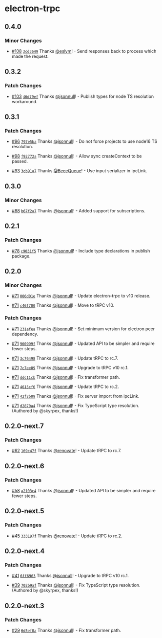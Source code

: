 # electron-trpc

## 0.4.0

### Minor Changes

- [#108](https://github.com/jsonnull/electron-trpc/pull/108) [`3cd3649`](https://github.com/jsonnull/electron-trpc/commit/3cd3649a498a8cdb50f295ee2f032ca75eccc8b3) Thanks [@eslym](https://github.com/eslym)! - Send responses back to process which made the request.

## 0.3.2

### Patch Changes

- [#103](https://github.com/jsonnull/electron-trpc/pull/103) [`46d79ef`](https://github.com/jsonnull/electron-trpc/commit/46d79efde7ccc12cd1e99eb086413aa83bda29f8) Thanks [@jsonnull](https://github.com/jsonnull)! - Publish types for node TS resolution workaround.

## 0.3.1

### Patch Changes

- [#96](https://github.com/jsonnull/electron-trpc/pull/96) [`797e5ba`](https://github.com/jsonnull/electron-trpc/commit/797e5baa47f867a2f128ace3f8186dd21b57820d) Thanks [@jsonnull](https://github.com/jsonnull)! - Do not force projects to use node16 TS resolution.

- [#98](https://github.com/jsonnull/electron-trpc/pull/98) [`f92772a`](https://github.com/jsonnull/electron-trpc/commit/f92772a191a632f40c7a3cad46893d40a6715b48) Thanks [@jsonnull](https://github.com/jsonnull)! - Allow sync createContext to be passed.

- [#93](https://github.com/jsonnull/electron-trpc/pull/93) [`3cb91a7`](https://github.com/jsonnull/electron-trpc/commit/3cb91a71da9b7da84149ff2c586e5f7ce2032030) Thanks [@BeeeQueue](https://github.com/BeeeQueue)! - Use input serializer in ipcLink.

## 0.3.0

### Minor Changes

- [#88](https://github.com/jsonnull/electron-trpc/pull/88) [`b67f2a7`](https://github.com/jsonnull/electron-trpc/commit/b67f2a7a87cd77b88d337e6996d78c6507a9c187) Thanks [@jsonnull](https://github.com/jsonnull)! - Added support for subscriptions.

## 0.2.1

### Patch Changes

- [#78](https://github.com/jsonnull/electron-trpc/pull/78) [`c9031f5`](https://github.com/jsonnull/electron-trpc/commit/c9031f5b521095d3c648fc905b642471e875d86f) Thanks [@jsonnull](https://github.com/jsonnull)! - Include type declarations in publish package.

## 0.2.0

### Minor Changes

- [#71](https://github.com/jsonnull/electron-trpc/pull/71) [`006d01e`](https://github.com/jsonnull/electron-trpc/commit/006d01e73a995f756be622769192444bba3b4a87) Thanks [@jsonnull](https://github.com/jsonnull)! - Update electron-trpc to v10 release.

- [#71](https://github.com/jsonnull/electron-trpc/pull/71) [`c46f700`](https://github.com/jsonnull/electron-trpc/commit/c46f700b6171835a5b00d6d2c44061acdcd49874) Thanks [@jsonnull](https://github.com/jsonnull)! - Move to tRPC v10.

### Patch Changes

- [#71](https://github.com/jsonnull/electron-trpc/pull/71) [`231afea`](https://github.com/jsonnull/electron-trpc/commit/231afea9f21f0d4ba7f12c37fd781f22ca5d4141) Thanks [@jsonnull](https://github.com/jsonnull)! - Set minimum version for electron peer dependency.

- [#71](https://github.com/jsonnull/electron-trpc/pull/71) [`960999f`](https://github.com/jsonnull/electron-trpc/commit/960999f5c2fec8b70152cfdf6cadc737c60edd48) Thanks [@jsonnull](https://github.com/jsonnull)! - Updated API to be simpler and require fewer steps.

- [#71](https://github.com/jsonnull/electron-trpc/pull/71) [`3c76498`](https://github.com/jsonnull/electron-trpc/commit/3c76498c152e92fe1b084d3e7a5170d8f2c1dee3) Thanks [@jsonnull](https://github.com/jsonnull)! - Update tRPC to rc.7.

- [#71](https://github.com/jsonnull/electron-trpc/pull/71) [`7c7ee89`](https://github.com/jsonnull/electron-trpc/commit/7c7ee89b45c6c27527e26b0a6100fc0cb41d8ba6) Thanks [@jsonnull](https://github.com/jsonnull)! - Upgrade to tRPC v10 rc.1.

- [#71](https://github.com/jsonnull/electron-trpc/pull/71) [`ddc11cb`](https://github.com/jsonnull/electron-trpc/commit/ddc11cb1f1502568a028476acdefdb8d95d9562c) Thanks [@jsonnull](https://github.com/jsonnull)! - Fix transformer path.

- [#71](https://github.com/jsonnull/electron-trpc/pull/71) [`4615cf6`](https://github.com/jsonnull/electron-trpc/commit/4615cf63c382a0ea21781efb5093a531cc6378e6) Thanks [@jsonnull](https://github.com/jsonnull)! - Update tRPC to rc.2.

- [#71](https://github.com/jsonnull/electron-trpc/pull/71) [`42f2b09`](https://github.com/jsonnull/electron-trpc/commit/42f2b09efbaf322af42df176b74f72b972724f99) Thanks [@jsonnull](https://github.com/jsonnull)! - Fix server import from ipcLink.

- [#71](https://github.com/jsonnull/electron-trpc/pull/71) [`d2870a4`](https://github.com/jsonnull/electron-trpc/commit/d2870a4ef4429053c6a0d3e44bb204d0177adda9) Thanks [@jsonnull](https://github.com/jsonnull)! - Fix TypeScript type resolution. (Authored by @skyrpex, thanks!)

## 0.2.0-next.7

### Patch Changes

- [#62](https://github.com/jsonnull/electron-trpc/pull/62) [`169c47f`](https://github.com/jsonnull/electron-trpc/commit/169c47f325de8899784187af06140c29758b0c0a) Thanks [@renovate](https://github.com/apps/renovate)! - Update tRPC to rc.7.

## 0.2.0-next.6

### Patch Changes

- [#58](https://github.com/jsonnull/electron-trpc/pull/58) [`a2103c4`](https://github.com/jsonnull/electron-trpc/commit/a2103c4e9789741aa98aa057fcebf78e4f339d9b) Thanks [@jsonnull](https://github.com/jsonnull)! - Updated API to be simpler and require fewer steps.

## 0.2.0-next.5

### Patch Changes

- [#45](https://github.com/jsonnull/electron-trpc/pull/45) [`333197f`](https://github.com/jsonnull/electron-trpc/commit/333197fb3e567aa37f350af992d123f8f8ed6796) Thanks [@renovate](https://github.com/apps/renovate)! - Update tRPC to rc.2.

## 0.2.0-next.4

### Patch Changes

- [#41](https://github.com/jsonnull/electron-trpc/pull/41) [`6ff6963`](https://github.com/jsonnull/electron-trpc/commit/6ff696377187c19bc773153d17d8cba7bda25c50) Thanks [@jsonnull](https://github.com/jsonnull)! - Upgrade to tRPC v10 rc.1.

- [#39](https://github.com/jsonnull/electron-trpc/pull/39) [`702b9af`](https://github.com/jsonnull/electron-trpc/commit/702b9afc595630b1a272c48ba86fc84f67e97909) Thanks [@jsonnull](https://github.com/jsonnull)! - Fix TypeScript type resolution. (Authored by @skyrpex, thanks!)

## 0.2.0-next.3

### Patch Changes

- [#29](https://github.com/jsonnull/electron-trpc/pull/29) [`6d5ef0a`](https://github.com/jsonnull/electron-trpc/commit/6d5ef0a0265957f322b91daebdd3e851f61f1333) Thanks [@jsonnull](https://github.com/jsonnull)! - Fix transformer path.
